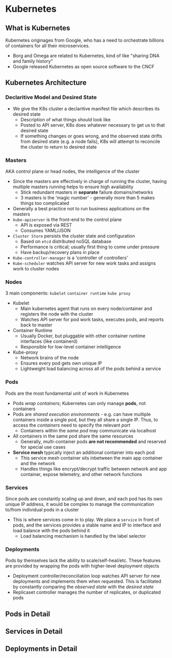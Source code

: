 # Kubernetes

## What is Kubernetes
Kubernetes originages from Google, who has a need to orchestrate billions of containers for all their microservices.  
  * Borg and Omega are related to Kubernetes, kind of like "sharing DNA and family history"
  * Google released Kubernetes as open source software to the CNCF

## Kubernetes Architecture

### Declaritive Model and Desired State
* We give the K8s cluster a declaritive manifest file which describes its desired state
  * Description of what things *should* look like
  * Posted to API server, K8s does whatever necessary to get us to that desired state
  * If something changes or goes wrong, and the observed state drifts from desired state (e.g. a node fails), K8s will attempt to reconcile the cluster to return to desired state



### Masters
AKA control plane or head nodes, the intelligence of the cluster
* Since the masters are effectively in charge of running the cluster, having multiple masters running helps to ensure high availability
  * Stick redundant masters in **separate** failure domains/networks
  * 3 masters is the 'magic number' - generally more than 5 makes things too complicated
* Generally a best practice not to run business applications on the masters
* `kube-apiserver` is the front-end to the control plane
  * API is exposed via REST
  * Consumes YAML/JSON
* `Cluster Store` persists the cluster state and configuration
  * Based on `etcd` distributed noSQL database
  * Performance is critical; usually first thing to come under pressure
  * Have backup/recovery plans in place
* `Kube-controller-manager` is a 'controller of controllers'
* `Kube-scheduler` watches API server for new work tasks and assigns work to cluster nodes

### Nodes
3 main components: `kubelet` `container runtime` `kube proxy`
* Kubelet
  * Main kubernetes agent that runs on every node/container and registers the node with the cluster
  * Watches API server for pod work tasks, executes pods, and reports back to master
* Container Runtime
  * Usually Docker, but pluggable with other container runtime interfaces (like containerd)
  * Responsible for low-level container intelligence
* Kube-proxy
  * Network brains of the node
  * Ensures every pod gets own unique IP
  * Lightweight load balancing across all of the pods behind a service


### Pods
Pods are the most fundamental unit of work in Kubernetes
* Pods *wrap containers*; Kubernetes can only manage **pods**, not containers
* Pods are *shared execution environments* - e.g. can have multiple containers inside a single pod, but they all share a single IP. Thus, to access the *containers* need to specify the relevant *port*
  * Containers within the *same pod* may communicate via localhost
* All containers in the same pod share the same resources
  * Generally, multi-container pods **are not recommended** and reserved for special use cases
* **Service mesh** typically inject an additional container into each pod
  * This service mesh container sits inbetween the main app container and the network
  * Handles things like encrypt/decrypt traffic between network and app container, expose telemetry, and other network functions
  

### Services
Since pods are constantly scaling up and down, and each pod has its own unique IP address, it would be complex to manage the communication to/from individual pods in a cluster
* This is where services come in to play.  We place a `service` in front of pods, and the services provides a stable name and IP to interface and load balance with the pods behind it
  * Load balancing mechanism is handled by the label selector


### Deployments
Pods by themselves lack the ability to scale/self-heal/etc.  These features are provided by wrapping the pods with higher-level deployment objects
* Deployment controller/reconciliation loop watches API server for new deployments and implements them when requested. This is facilitated by constantly comparing the *observed state* with the *desired state*
* Replicaset controller manages the number of replicates, or duplicated pods


## Pods in Detail




## Services in Detail



## Deployments in Detail